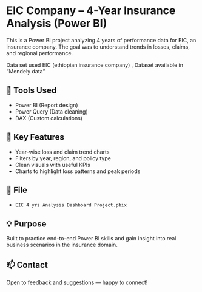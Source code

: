 # EIC Company – 4-Year Insurance Analysis (Power BI)

This is a Power BI project analyzing 4 years of performance data for EIC, an insurance company. The goal was to understand trends in losses, claims, and regional performance.

 Data set used EIC (ethiopian insurance company) , Dataset available in “Mendely data”
## 🔧 Tools Used
- Power BI (Report design)
- Power Query (Data cleaning)
- DAX (Custom calculations)

## 📌 Key Features
- Year-wise loss and claim trend charts
- Filters by year, region, and policy type
- Clean visuals with useful KPIs
- Charts to highlight loss patterns and peak periods

## 📁 File
- `EIC 4 yrs Analysis Dashboard Project.pbix`

## 💡 Purpose
Built to practice end-to-end Power BI skills and gain insight into real business scenarios in the insurance domain.

## 📫 Contact
Open to feedback and suggestions — happy to connect!
